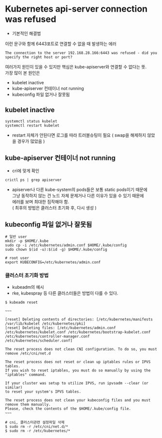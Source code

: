 # Kubernetes api-server connection was refused
- 기본적인 해결법    

이런 문구와 함께 6443포트로 연결할 수 없을 때 발생하는 에러  
```
The connection to the server 192.168.28.166:6443 was refused - did you specify the right host or port?
```    

여러가지 원인이 있을 수 있지만 핵심은 kube-apiserver와 연결할 수 없다는 뜻.  
가장 많이 본 원인은  
- kubelet inactive  
- kube-apiserver 컨테이너 not running  
- kubeconfig 파일 없거나 잘못됨    

## kubelet inactive
```
systemctl status kubelet
systemctl restart kubelet
```  
- restart 자체가 안된다면 로그를 따라 트러블슈팅이 필요 ( swap을 해제하지 않았을 경우가 많았음 )    

## kube-apiserver 컨테이너 not running  
- cri에 맞게 확인
```
crictl ps | grep apiserver
```    
- apiserver나 다른 kube-system의 pods들은 보통 static pods이기 때문에  
 그냥 동작하지 않는 건 노드 자체 문제거나 다른 이유가 있을 수 있기 때문에  
 에러를 보며 최대한 짐작해야 함.  
 ( 최후의 방법은 클러스터 초기화 후, 다시 생성 )

## kubeconfig 파일 없거나 잘못됨

```
# 일반 user
mkdir -p $HOME/.kube
sudo cp -i /etc/kubernetes/admin.conf $HOME/.kube/config
sudo chown $(id -u):$(id -g) $HOME/.kube/config

# root user
export KUBECONFIG=/etc/kubernetes/admin.conf
```    


### 클러스터 초기화 방법
- kubeadm의 예시  
- rke, kubespray 등 다른 클러스터들은 방법이 다를 수 있다.

```
$ kubeadm reset

~~~

[reset] Deleting contents of directories: [/etc/kubernetes/manifests /var/lib/kubelet /etc/kubernetes/pki]
[reset] Deleting files: [/etc/kubernetes/admin.conf /etc/kubernetes/kubelet.conf /etc/kubernetes/bootstrap-kubelet.conf /etc/kubernetes/controller-manager.conf /etc/kubernetes/scheduler.conf]

The reset process does not clean CNI configuration. To do so, you must remove /etc/cni/net.d

The reset process does not reset or clean up iptables rules or IPVS tables.
If you wish to reset iptables, you must do so manually by using the "iptables" command.

If your cluster was setup to utilize IPVS, run ipvsadm --clear (or similar)
to reset your system's IPVS tables.

The reset process does not clean your kubeconfig files and you must remove them manually.
Please, check the contents of the $HOME/.kube/config file.
~~~

# cni, 클러스터관련 설정파일 삭제 
$ sudo rm -r /etc/cni/net.d/*
$ sudo rm -r /etc/kubernetes/*
```